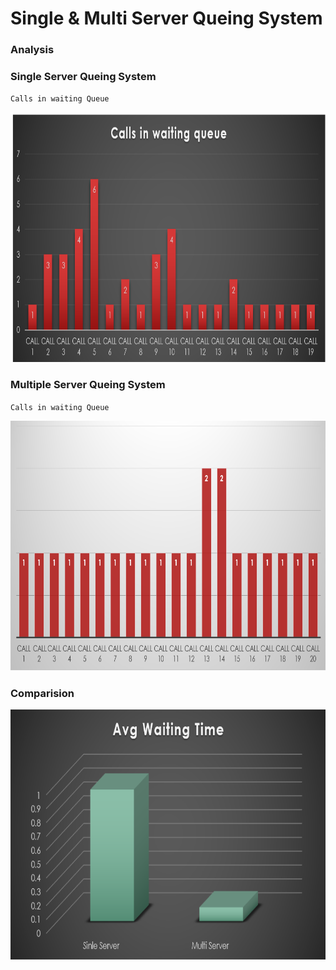 # Single & Multi Server Queing System

### Analysis
### Single Server Queing System

`Calls in waiting Queue`

<img alt="" src="Screenshot (432).png" width="600px" height="400px"/>


### Multiple Server Queing System

`Calls in waiting Queue`

<img alt="" src="Screenshot (434).png" width="600px" height="400px" />
<br/>

### Comparision
 
 <img alt="" src="Screenshot (436).png" width="600px" height="400px" />
